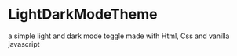 # LightDarkModeTheme
a simple light and dark mode toggle made with Html, Css and  vanilla javascript
